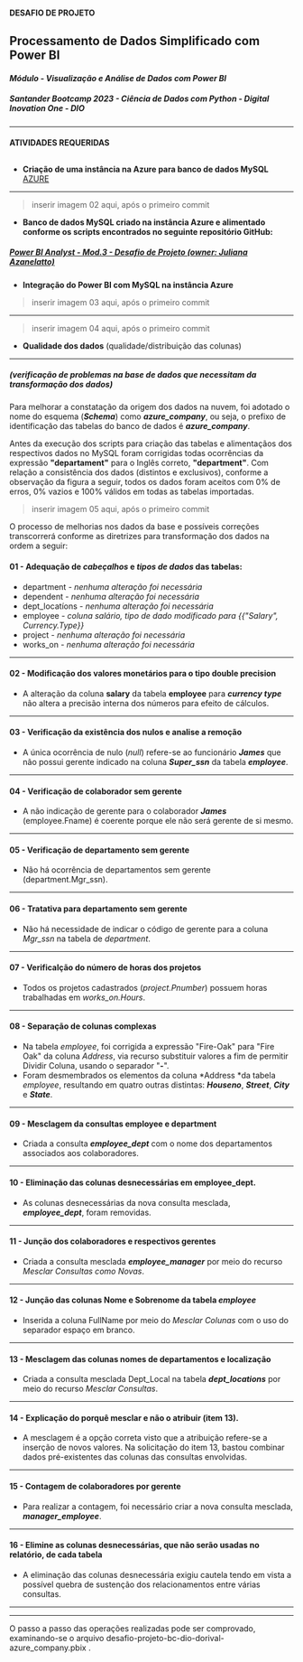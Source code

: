 #### **DESAFIO DE PROJETO**
## **Processamento de Dados Simplificado com Power BI**
#### *Módulo - Visualização e Análise de Dados com Power BI*
##### **Santander Bootcamp 2023 - Ciência de Dados com Python - Digital Inovation One - DIO**
---- 
#### **ATIVIDADES REQUERIDAS**

## 

- **Criação de uma instância na Azure para banco de dados MySQL**
[AZURE](https://github.com/dorivaltrindade/desafio_Power_BI_transformando/blob/main/01_instancia_azure.png)
---- 
> inserir imagem 02 aqui, após o primeiro commit

- **Banco de dados MySQL criado na instância Azure e alimentado conforme os scripts encontrados no seguinte repositório GitHub:**

##### [Power BI Analyst - Mod.3 - Desafio de Projeto (owner: Juliana Azanelatto)](https://github.com/julianazanelatto/power_bi_analyst/tree/main/M%C3%B3dulo%203/Desafio%20de%20Projeto)


- **Integração do Power BI com MySQL na instância Azure**
> inserir imagem 03 aqui, após o primeiro commit
----
> inserir imagem 04 aqui, após o primeiro commit
- **Qualidade dos dados** (qualidade/distribuição das colunas)
---
##### (verificação de problemas na base de dados que necessitam da transformação dos dados)
Para melhorar a constatação da origem dos dados na nuvem, foi adotado o nome do esquema (***Schema***) como ***azure_company***, ou seja, o prefixo de identificação das tabelas do banco de dados é ***azure_company***.

Antes da execução dos scripts para criação das tabelas e alimentaçãos dos respectivos dados no MySQL foram corrigidas todas ocorrências da expressão **"departament"** para o Inglês correto, **"department"**. Com relação a consistência dos dados (distintos e exclusivos), conforme a observação da figura a seguir, todos os dados foram aceitos com 0% de erros, 0% vazios e 100% válidos em todas as tabelas importadas.

> inserir imagem 05 aqui, após o primeiro commit


O processo de melhorias nos dados da base e possíveis correções transcorrerá conforme as diretrizes para transformação dos dados na ordem a seguir:

#### **01 - Adequação de *cabeçalhos* e *tipos de dados* das tabelas:**

- department - *nenhuma alteração foi necessária*
- dependent - *nenhuma alteração foi necessária*
- dept_locatíons - *nenhuma alteração foi necessária*
- employee - *coluna salário, tipo de dado modificado para {{"Salary", Currency.Type}}*
- project - *nenhuma alteração foi necessária*
- works_on - *nenhuma alteração foi necessária*
---
#### **02 - Modificação dos valores monetários para o tipo double precision**

- A alteração da coluna **salary** da tabela **employee** para ***currency type*** não altera a precisão interna dos números para efeito de cálculos.
---
#### **03 - Verificação da existência dos nulos e analise a remoção**

- A única ocorrência de nulo (*null*) refere-se ao funcionário ***James*** que não possui gerente indicado na coluna ***Super_ssn*** da tabela ***employee***.
---
#### **04 - Verificação de colaborador sem gerente**

- A não indicação de gerente para o colaborador ***James*** (employee.Fname) é coerente porque ele não será gerente de si mesmo.
---
#### **05 - Verificação de departamento sem gerente**

- Não há ocorrência de departamentos sem gerente (department.Mgr_ssn).
---
#### **06 - Tratativa para departamento sem gerente**

- Não há necessidade de indicar o código de gerente para a coluna *Mgr_ssn* na tabela de *department*.
---
#### **07 - Verificalção do número de horas dos projetos**

- Todos os projetos cadastrados (*project.Pnumber*) possuem horas trabalhadas em *works_on.Hours*.
---
#### **08 - Separação de colunas complexas**

- Na tabela *employee*, foi corrigida a expressão "Fire-Oak" para "Fire Oak" da coluna *Address*, via recurso substituir valores a fim de permitir Dividir Coluna, usando o separador "**-**".
- Foram desmembrados os elementos da coluna *Address *da tabela *employee*, resultando em quatro outras distintas: ***Houseno***, ***Street***, ***City*** e ***State***.
---
#### **09 - Mesclagem da consultas employee  e department** 

- Criada a consulta ***employee_dept*** com o nome dos departamentos associados aos colaboradores.
---
#### **10 - Eliminação das colunas desnecessárias em employee_dept.**

- As colunas desnecessárias da nova consulta mesclada, ***employee_dept***, foram removidas.
---
#### **11 - Junção dos colaboradores e respectivos gerentes**

- Criada a consulta mesclada ***employee_manager*** por meio do recurso *Mesclar Consultas como Novas*.
---
#### **12 - Junção das colunas Nome e Sobrenome da tabela *employee***

- Inserida a coluna FullName por meio do *Mesclar Colunas* com o uso do separador espaço em branco.
---
#### **13 - Mesclagem das colunas nomes de departamentos e localização**

- Criada a consulta mesclada Dept_Local na tabela ***dept_locations*** por meio do recurso *Mesclar Consultas*.
---
#### **14 - Explicação do porquê mesclar e não o atribuir (item 13).**

- A mesclagem é a opção correta visto que a atribuição refere-se a inserção de novos valores. Na solicitação do item 13, bastou combinar dados pré-existentes das colunas das consultas envolvidas.
---
#### **15 - Contagem de colaboradores por gerente**

- Para realizar a contagem, foi necessário criar a nova consulta mesclada, ***manager_employee***.
---
#### **16 - Elimine as colunas desnecessárias, que não serão usadas no relatório, de cada tabela**

- A eliminação das colunas desnecessária exigiu cautela tendo em vista a possível quebra de sustenção dos relacionamentos entre várias consultas.
---
---
O passo a passo das operações realizadas pode ser comprovado, examinando-se o arquivo desafio-projeto-bc-dio-dorival-azure_company.pbix .
